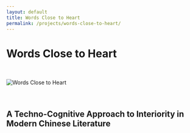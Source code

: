 ```yaml
---
layout: default
title: Words Close to Heart
permalink: /projects/words-close-to-heart/
---
```


# Words Close to Heart

<img src="/qhchina/projects/words-close-to-heart/main.png" alt="Words Close to Heart" style="max-width: 100%; height: auto; margin: 2rem 0;">

## A Techno-Cognitive Approach to Interiority in Modern Chinese Literature
